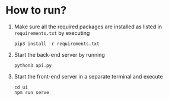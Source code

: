 # How to run?

1. Make sure all the required packages are installed as listed in `requirements.txt` by executing

    ```
    pip3 install -r requirements.txt
    ```

1. Start the back-end server by running
    ```
    python3 api.py
    ```
1. Start the front-end server in a separate terminal and execute
    ```
    cd ui
    npm run serve
    ```
